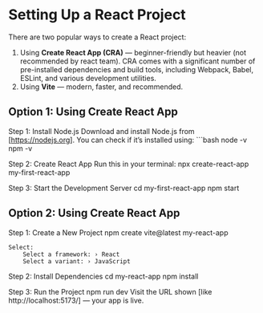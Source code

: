 # Setting Up a React Project

There are two popular ways to create a React project:  
1. Using **Create React App (CRA)** — beginner-friendly but heavier (not recommended by react team). 
CRA comes with a significant number of pre-installed dependencies and build tools, including Webpack, Babel, ESLint, and various development utilities.
2. Using **Vite** — modern, faster, and recommended.


## Option 1: Using Create React App

Step 1: Install Node.js
    Download and install Node.js from [https://nodejs.org]. 
        You can check if it’s installed using:
        ```bash
        node -v
        npm -v

Step 2: Create React App
    Run this in your terminal:
        npx create-react-app my-first-react-app

Step 3: Start the Development Server
    cd my-first-react-app
        npm start


## Option 2: Using Create React App

Step 1: Create a New Project
    npm create vite@latest my-react-app

    Select:
        Select a framework: › React
        Select a variant: › JavaScript

Step 2: Install Dependencies
    cd my-react-app
        npm install

Step 3: Run the Project
    npm run dev
    Visit the URL shown [like http://localhost:5173/] — your app is live.